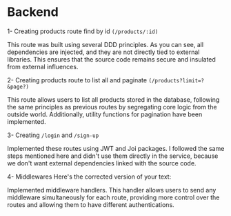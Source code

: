 # Backend

1- Creating products route find by id `(/products/:id)`

This route was built using several DDD principles. As you can see, all dependencies are injected, and they are not directly tied to external libraries. This ensures that the source code remains secure and insulated from external influences.

2- Creating products route to list all and paginate `(/products?limit=?&page?)`

This route allows users to list all products stored in the database, following the same principles as previous routes by segregating core logic from the outside world. Additionally, utility functions for pagination have been implemented.

3- Creating `/login` and `/sign-up`

Implemented these routes using JWT and Joi packages. I followed the same steps mentioned here and didn't use them directly in the service, because we don't want external dependencies linked with the source code.

4- Middlewares
Here's the corrected version of your text:

Implemented middleware handlers. This handler allows users to send any middleware simultaneously for each route, providing more control over the routes and allowing them to have different authentications.
